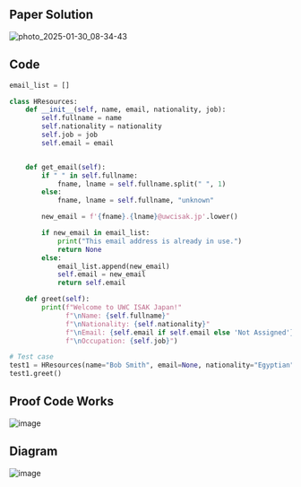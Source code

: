 ## Paper Solution

![photo_2025-01-30_08-34-43](https://github.com/user-attachments/assets/ffa69d94-ed8c-4916-820f-b331f2aedb74)

## Code
```.py
email_list = []

class HResources:
    def __init__(self, name, email, nationality, job):
        self.fullname = name
        self.nationality = nationality
        self.job = job
        self.email = email


    def get_email(self):
        if " " in self.fullname:
            fname, lname = self.fullname.split(" ", 1)
        else:
            fname, lname = self.fullname, "unknown" 

        new_email = f'{fname}.{lname}@uwcisak.jp'.lower()

        if new_email in email_list:
            print("This email address is already in use.")
            return None
        else:
            email_list.append(new_email)
            self.email = new_email
            return self.email

    def greet(self):
        print(f"Welcome to UWC ISAK Japan!"
              f"\nName: {self.fullname}"
              f"\nNationality: {self.nationality}"
              f"\nEmail: {self.email if self.email else 'Not Assigned'}"
              f"\nOccupation: {self.job}")

# Test case
test1 = HResources(name="Bob Smith", email=None, nationality="Egyptian", job="ESS Teacher")
test1.greet()

```

## Proof Code Works

![image](https://github.com/user-attachments/assets/8ddd40cc-c7cc-41f7-b66d-9c830a449801)


## Diagram

![image](https://github.com/user-attachments/assets/24f50b25-5670-443e-93b1-8f0326af4cf2)

